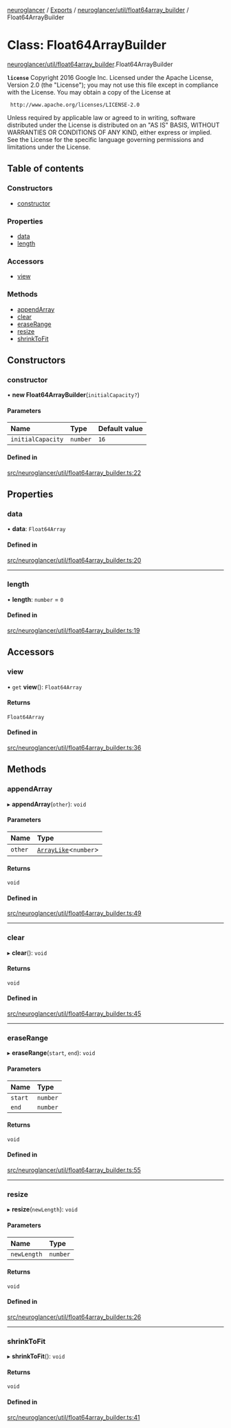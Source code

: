 [neuroglancer](../README.md) / [Exports](../modules.md) / [neuroglancer/util/float64array\_builder](../modules/neuroglancer_util_float64array_builder.md) / Float64ArrayBuilder

# Class: Float64ArrayBuilder

[neuroglancer/util/float64array_builder](../modules/neuroglancer_util_float64array_builder.md).Float64ArrayBuilder

**`license`**
Copyright 2016 Google Inc.
Licensed under the Apache License, Version 2.0 (the "License");
you may not use this file except in compliance with the License.
You may obtain a copy of the License at

     http://www.apache.org/licenses/LICENSE-2.0

Unless required by applicable law or agreed to in writing, software
distributed under the License is distributed on an "AS IS" BASIS,
WITHOUT WARRANTIES OR CONDITIONS OF ANY KIND, either express or implied.
See the License for the specific language governing permissions and
limitations under the License.

## Table of contents

### Constructors

- [constructor](neuroglancer_util_float64array_builder.Float64ArrayBuilder.md#constructor)

### Properties

- [data](neuroglancer_util_float64array_builder.Float64ArrayBuilder.md#data)
- [length](neuroglancer_util_float64array_builder.Float64ArrayBuilder.md#length)

### Accessors

- [view](neuroglancer_util_float64array_builder.Float64ArrayBuilder.md#view)

### Methods

- [appendArray](neuroglancer_util_float64array_builder.Float64ArrayBuilder.md#appendarray)
- [clear](neuroglancer_util_float64array_builder.Float64ArrayBuilder.md#clear)
- [eraseRange](neuroglancer_util_float64array_builder.Float64ArrayBuilder.md#eraserange)
- [resize](neuroglancer_util_float64array_builder.Float64ArrayBuilder.md#resize)
- [shrinkToFit](neuroglancer_util_float64array_builder.Float64ArrayBuilder.md#shrinktofit)

## Constructors

### constructor

• **new Float64ArrayBuilder**(`initialCapacity?`)

#### Parameters

| Name | Type | Default value |
| :------ | :------ | :------ |
| `initialCapacity` | `number` | `16` |

#### Defined in

[src/neuroglancer/util/float64array_builder.ts:22](https://github.com/ActiveBrainAtlas2/neuroglancer/blob/034b457d/src/neuroglancer/util/float64array_builder.ts#L22)

## Properties

### data

• **data**: `Float64Array`

#### Defined in

[src/neuroglancer/util/float64array_builder.ts:20](https://github.com/ActiveBrainAtlas2/neuroglancer/blob/034b457d/src/neuroglancer/util/float64array_builder.ts#L20)

___

### length

• **length**: `number` = `0`

#### Defined in

[src/neuroglancer/util/float64array_builder.ts:19](https://github.com/ActiveBrainAtlas2/neuroglancer/blob/034b457d/src/neuroglancer/util/float64array_builder.ts#L19)

## Accessors

### view

• `get` **view**(): `Float64Array`

#### Returns

`Float64Array`

#### Defined in

[src/neuroglancer/util/float64array_builder.ts:36](https://github.com/ActiveBrainAtlas2/neuroglancer/blob/034b457d/src/neuroglancer/util/float64array_builder.ts#L36)

## Methods

### appendArray

▸ **appendArray**(`other`): `void`

#### Parameters

| Name | Type |
| :------ | :------ |
| `other` | [`ArrayLike`](../interfaces/neuroglancer_async_computation_encode_compressed_segmentation_request._internal_.ArrayLike.md)<`number`\> |

#### Returns

`void`

#### Defined in

[src/neuroglancer/util/float64array_builder.ts:49](https://github.com/ActiveBrainAtlas2/neuroglancer/blob/034b457d/src/neuroglancer/util/float64array_builder.ts#L49)

___

### clear

▸ **clear**(): `void`

#### Returns

`void`

#### Defined in

[src/neuroglancer/util/float64array_builder.ts:45](https://github.com/ActiveBrainAtlas2/neuroglancer/blob/034b457d/src/neuroglancer/util/float64array_builder.ts#L45)

___

### eraseRange

▸ **eraseRange**(`start`, `end`): `void`

#### Parameters

| Name | Type |
| :------ | :------ |
| `start` | `number` |
| `end` | `number` |

#### Returns

`void`

#### Defined in

[src/neuroglancer/util/float64array_builder.ts:55](https://github.com/ActiveBrainAtlas2/neuroglancer/blob/034b457d/src/neuroglancer/util/float64array_builder.ts#L55)

___

### resize

▸ **resize**(`newLength`): `void`

#### Parameters

| Name | Type |
| :------ | :------ |
| `newLength` | `number` |

#### Returns

`void`

#### Defined in

[src/neuroglancer/util/float64array_builder.ts:26](https://github.com/ActiveBrainAtlas2/neuroglancer/blob/034b457d/src/neuroglancer/util/float64array_builder.ts#L26)

___

### shrinkToFit

▸ **shrinkToFit**(): `void`

#### Returns

`void`

#### Defined in

[src/neuroglancer/util/float64array_builder.ts:41](https://github.com/ActiveBrainAtlas2/neuroglancer/blob/034b457d/src/neuroglancer/util/float64array_builder.ts#L41)
